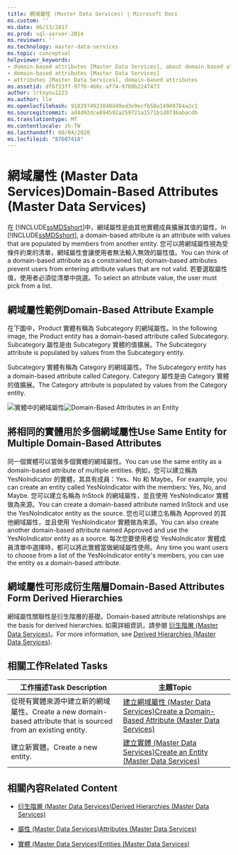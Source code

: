 ```yaml
---
title: 網域屬性 (Master Data Services) | Microsoft Docs
ms.custom: ''
ms.date: 06/13/2017
ms.prod: sql-server-2014
ms.reviewer: ''
ms.technology: master-data-services
ms.topic: conceptual
helpviewer_keywords:
- domain-based attributes [Master Data Services], about domain-based attributes
- domain-based attributes [Master Data Services]
- attributes [Master Data Services], domain-based attributes
ms.assetid: df6f33ff-97f6-466c-af74-9780b2247473
author: lrtoyou1223
ms.author: lle
ms.openlocfilehash: 9182974923848d49ed3e9ecfb58a14949784a2c1
ms.sourcegitcommit: ad4d92dce894592a259721a1571b1d8736abacdb
ms.translationtype: MT
ms.contentlocale: zh-TW
ms.lasthandoff: 08/04/2020
ms.locfileid: "87607418"
---
```

# <a name="domain-based-attributes-master-data-services"></a><span data-ttu-id="10b32-102">網域屬性 (Master Data Services)</span><span class="sxs-lookup"><span data-stu-id="10b32-102">Domain-Based Attributes (Master Data Services)</span></span>
  <span data-ttu-id="10b32-103">在 [!INCLUDE[ssMDSshort](../includes/ssmdsshort-md.md)]中，網域屬性是由其他實體成員擴展其值的屬性。</span><span class="sxs-lookup"><span data-stu-id="10b32-103">In [!INCLUDE[ssMDSshort](../includes/ssmdsshort-md.md)], a domain-based attribute is an attribute with values that are populated by members from another entity.</span></span> <span data-ttu-id="10b32-104">您可以將網域屬性視為受條件約束的清單，網域屬性會讓使用者無法輸入無效的屬性值。</span><span class="sxs-lookup"><span data-stu-id="10b32-104">You can think of a domain-based attribute as a constrained list; domain-based attributes prevent users from entering attribute values that are not valid.</span></span> <span data-ttu-id="10b32-105">若要選取屬性值，使用者必須從清單中挑選。</span><span class="sxs-lookup"><span data-stu-id="10b32-105">To select an attribute value, the user must pick from a list.</span></span>

## <a name="domain-based-attribute-example"></a><span data-ttu-id="10b32-106">網域屬性範例</span><span class="sxs-lookup"><span data-stu-id="10b32-106">Domain-Based Attribute Example</span></span>
 <span data-ttu-id="10b32-107">在下圖中，Product 實體有稱為 Subcategory 的網域屬性。</span><span class="sxs-lookup"><span data-stu-id="10b32-107">In the following image, the Product entity has a domain-based attribute called Subcategory.</span></span> <span data-ttu-id="10b32-108">Subcategory 屬性是由 Subcategory 實體的值擴展。</span><span class="sxs-lookup"><span data-stu-id="10b32-108">The Subcategory attribute is populated by values from the Subcategory entity.</span></span>

 <span data-ttu-id="10b32-109">Subcategory 實體有稱為 Category 的網域屬性。</span><span class="sxs-lookup"><span data-stu-id="10b32-109">The Subcategory entity has a domain-based attribute called Category.</span></span> <span data-ttu-id="10b32-110">Category 屬性是由 Category 實體的值擴展。</span><span class="sxs-lookup"><span data-stu-id="10b32-110">The Category attribute is populated by values from the Category entity.</span></span>

 <span data-ttu-id="10b32-111">![實體中的網域屬性](../../2014/master-data-services/media/mds-conc-domain-based-attribute-conceptual.gif "實體中的網域屬性")</span><span class="sxs-lookup"><span data-stu-id="10b32-111">![Domain-Based Attributes in an Entity](../../2014/master-data-services/media/mds-conc-domain-based-attribute-conceptual.gif "Domain-Based Attributes in an Entity")</span></span>

## <a name="use-same-entity-for-multiple-domain-based-attributes"></a><span data-ttu-id="10b32-112">將相同的實體用於多個網域屬性</span><span class="sxs-lookup"><span data-stu-id="10b32-112">Use Same Entity for Multiple Domain-Based Attributes</span></span>
 <span data-ttu-id="10b32-113">同一個實體可以當做多個實體的網域屬性。</span><span class="sxs-lookup"><span data-stu-id="10b32-113">You can use the same entity as a domain-based attribute of multiple entities.</span></span> <span data-ttu-id="10b32-114">例如，您可以建立稱為 YesNoIndicator 的實體，其具有成員：Yes、No 和 Maybe。</span><span class="sxs-lookup"><span data-stu-id="10b32-114">For example, you can create an entity called YesNoIndicator with the members: Yes, No, and Maybe.</span></span> <span data-ttu-id="10b32-115">您可以建立名稱為 InStock 的網域屬性，並且使用 YesNoIndicator 實體做為來源。</span><span class="sxs-lookup"><span data-stu-id="10b32-115">You can create a domain-based attribute named InStock and use the YesNoIndicator entity as the source.</span></span> <span data-ttu-id="10b32-116">您也可以建立名稱為 Approved 的其他網域屬性，並且使用 YesNoIndicator 實體做為來源。</span><span class="sxs-lookup"><span data-stu-id="10b32-116">You can also create another domain-based attribute named Approved and use the YesNoIndicator entity as a source.</span></span> <span data-ttu-id="10b32-117">每次您要使用者從 YesNoIndicator 實體成員清單中選擇時，都可以將此實體當做網域屬性使用。</span><span class="sxs-lookup"><span data-stu-id="10b32-117">Any time you want users to choose from a list of the YesNoIndicator entity's members, you can use the entity as a domain-based attribute.</span></span>

## <a name="domain-based-attributes-form-derived-hierarchies"></a><span data-ttu-id="10b32-118">網域屬性可形成衍生階層</span><span class="sxs-lookup"><span data-stu-id="10b32-118">Domain-Based Attributes Form Derived Hierarchies</span></span>
 <span data-ttu-id="10b32-119">網域屬性關聯性是衍生階層的基礎。</span><span class="sxs-lookup"><span data-stu-id="10b32-119">Domain-based attribute relationships are the basis for derived hierarchies.</span></span> <span data-ttu-id="10b32-120">如需詳細資訊，請參閱 [衍生階層 &#40;Master Data Services&#41;](derived-hierarchies-master-data-services.md)。</span><span class="sxs-lookup"><span data-stu-id="10b32-120">For more information, see [Derived Hierarchies &#40;Master Data Services&#41;](derived-hierarchies-master-data-services.md).</span></span>

## <a name="related-tasks"></a><span data-ttu-id="10b32-121">相關工作</span><span class="sxs-lookup"><span data-stu-id="10b32-121">Related Tasks</span></span>

|<span data-ttu-id="10b32-122">工作描述</span><span class="sxs-lookup"><span data-stu-id="10b32-122">Task Description</span></span>|<span data-ttu-id="10b32-123">主題</span><span class="sxs-lookup"><span data-stu-id="10b32-123">Topic</span></span>|
|----------------------|-----------|
|<span data-ttu-id="10b32-124">從現有實體來源中建立新的網域屬性。</span><span class="sxs-lookup"><span data-stu-id="10b32-124">Create a new domain-based attribute that is sourced from an existing entity.</span></span>|[<span data-ttu-id="10b32-125">建立網域屬性 &#40;Master Data Services&#41;</span><span class="sxs-lookup"><span data-stu-id="10b32-125">Create a Domain-Based Attribute &#40;Master Data Services&#41;</span></span>](../../2014/master-data-services/create-a-domain-based-attribute-master-data-services.md)|
|<span data-ttu-id="10b32-126">建立新實體。</span><span class="sxs-lookup"><span data-stu-id="10b32-126">Create a new entity.</span></span>|[<span data-ttu-id="10b32-127">建立實體 &#40;Master Data Services&#41;</span><span class="sxs-lookup"><span data-stu-id="10b32-127">Create an Entity &#40;Master Data Services&#41;</span></span>](../../2014/master-data-services/create-an-entity-master-data-services.md)|

## <a name="related-content"></a><span data-ttu-id="10b32-128">相關內容</span><span class="sxs-lookup"><span data-stu-id="10b32-128">Related Content</span></span>

-   [<span data-ttu-id="10b32-129">衍生階層 &#40;Master Data Services&#41;</span><span class="sxs-lookup"><span data-stu-id="10b32-129">Derived Hierarchies &#40;Master Data Services&#41;</span></span>](derived-hierarchies-master-data-services.md)

-   [<span data-ttu-id="10b32-130">屬性 &#40;Master Data Services&#41;</span><span class="sxs-lookup"><span data-stu-id="10b32-130">Attributes &#40;Master Data Services&#41;</span></span>](../../2014/master-data-services/attributes-master-data-services.md)

-   [<span data-ttu-id="10b32-131">實體 &#40;Master Data Services&#41;</span><span class="sxs-lookup"><span data-stu-id="10b32-131">Entities &#40;Master Data Services&#41;</span></span>](../../2014/master-data-services/entities-master-data-services.md)


